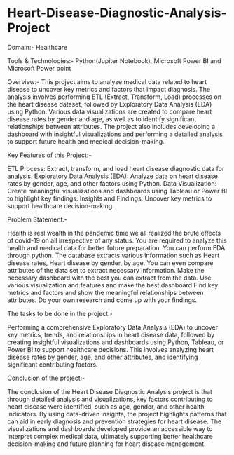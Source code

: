 # Heart-Disease-Diagnostic-Analysis-Project

Domain:- Healthcare

Tools & Technologies:- Python(Jupiter Notebook), Microsoft Power BI and Microsoft Power point

Overview:- This project aims to analyze medical data related to heart disease to uncover key metrics and factors that impact diagnosis. The analysis involves performing ETL (Extract, Transform, Load) processes on the heart disease dataset, followed by Exploratory Data Analysis (EDA) using Python. Various data visualizations are created to compare heart disease rates by gender and age, as well as to identify significant relationships between attributes. The project also includes developing a dashboard with insightful visualizations and performing a detailed analysis to support future health and medical decision-making.

Key Features of this Project:-

ETL Process: Extract, transform, and load heart disease diagnostic data for analysis.
Exploratory Data Analysis (EDA): Analyze data on heart disease rates by gender, age, and other factors using Python.
Data Visualization: Create meaningful visualizations and dashboards using Tableau or Power BI to highlight key findings.
Insights and Findings: Uncover key metrics to support healthcare decision-making.

Problem Statement:-

Health is real wealth in the pandemic time we all realized the brute effects of covid-19 on all irrespective of any status. You are required to analyze this health and medical data for better future preparation. You can perform EDA through python. The database extracts various information such as Heart disease rates, Heart disease by gender, by age. You can even compare attributes of the data set to extract necessary information. Make the necessary dashboard with the best you can extract from the data. Use various visualization and features and make the best dashboard Find key metrics and factors and show the meaningful relationships between attributes. Do your own research and come up with your findings.

The tasks to be done in the project:-

Performing a comprehensive Exploratory Data Analysis (EDA) to uncover key metrics, trends, and relationships in heart disease data, followed by creating insightful visualizations and dashboards using Python, Tableau, or Power BI to support healthcare decisions. This involves analyzing heart disease rates by gender, age, and other attributes, and identifying significant contributing factors.

Conclusion of the project:-

The conclusion of the Heart Disease Diagnostic Analysis project is that through detailed analysis and visualizations, key factors contributing to heart disease were identified, such as age, gender, and other health indicators. By using data-driven insights, the project highlights patterns that can aid in early diagnosis and prevention strategies for heart disease. The visualizations and dashboards developed provide an accessible way to interpret complex medical data, ultimately supporting better healthcare decision-making and future planning for heart disease management.
